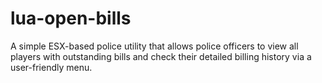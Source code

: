 # lua-open-bills
A simple ESX-based police utility that allows police officers to view all players with outstanding bills and check their detailed billing history via a user-friendly menu.
